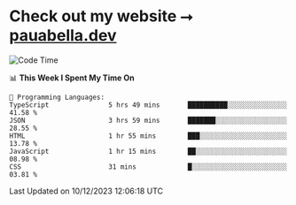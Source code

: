 # Check out my website ⭢ [pauabella.dev](https://pauabella.dev)

<!--START_SECTION:waka-->
![Code Time](http://img.shields.io/badge/Code%20Time-2%2C757%20hrs%204%20mins-blue)

📊 **This Week I Spent My Time On** 

```text
💬 Programming Languages: 
TypeScript               5 hrs 49 mins       ██████████░░░░░░░░░░░░░░░   41.58 % 
JSON                     3 hrs 59 mins       ███████░░░░░░░░░░░░░░░░░░   28.55 % 
HTML                     1 hr 55 mins        ███░░░░░░░░░░░░░░░░░░░░░░   13.78 % 
JavaScript               1 hr 15 mins        ██░░░░░░░░░░░░░░░░░░░░░░░   08.98 % 
CSS                      31 mins             █░░░░░░░░░░░░░░░░░░░░░░░░   03.81 % 
```


 Last Updated on 10/12/2023 12:06:18 UTC
<!--END_SECTION:waka-->
